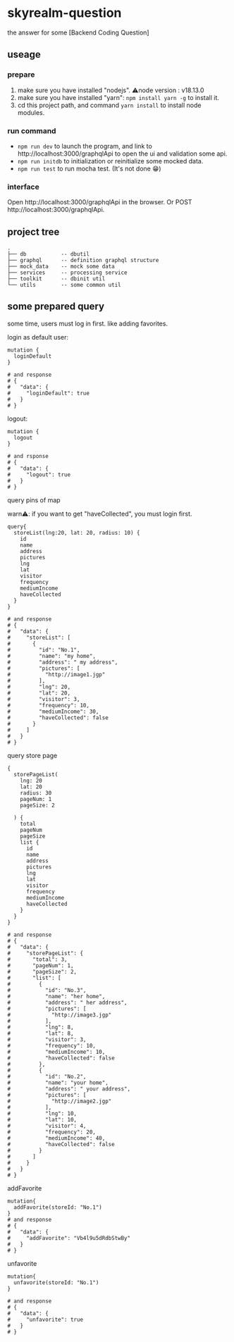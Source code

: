 # skyrealm-question

the answer for some [Backend Coding Question]

## useage

### prepare

1. make sure you have installed "nodejs". ⚠️node version : v18.13.0
2. make sure you have installed "yarn": `npm install yarn -g` to install it.
3. cd this project path, and command `yarn install` to install node modules.

### run command

* `npm run dev` to launch the program, and link to http://localhost:3000/graphqlApi to open the ui and validation some api.
* `npm run initdb` to initialization or reinitialize some mocked data.
* `npm run test` to run mocha test. (It's not done 😁)

### interface
  Open http://localhost:3000/graphqlApi in the browser.
  Or POST http://localhost:3000/graphqlApi.


## project tree

```
.
├── db           -- dbutil
├── graphql      -- definition graphql structure
├── mock_data    -- mock some data
├── services     -- processing service
├── toolkit      -- dbinit util
└── utils        -- some common util
```

## some prepared query

some time, users must log in first. like adding favorites.

login as default user:

```
mutation {
  loginDefault
}

# and response
# {
#   "data": {
#     "loginDefault": true
#   }
# }
```

logout:
```
mutation {
  logout
}

# and rsponse
# {
#   "data": {
#     "logout": true
#   }
# }
```

query pins of map

warn⚠️: if you want to get "haveCollected", you must login first.
```
query{
  storeList(lng:20, lat: 20, radius: 10) {
    id
    name
    address
    pictures
    lng
    lat
    visitor
    frequency
    mediumIncome
    haveCollected
  }
}

# and response
# {
#   "data": {
#     "storeList": [
#       {
#         "id": "No.1",
#         "name": "my home",
#         "address": " my address",
#         "pictures": [
#           "http://image1.jgp"
#         ],
#         "lng": 20,
#         "lat": 20,
#         "visitor": 3,
#         "frequency": 10,
#         "mediumIncome": 30,
#         "haveCollected": false
#       }
#     ]
#   }
# }
```

query store page

```
{
  storePageList(
    lng: 20
    lat: 20
    radius: 30
    pageNum: 1
    pageSize: 2
    
  ) {
    total
    pageNum
    pageSize
    list {
      id
      name
      address
      pictures
      lng
      lat
      visitor
      frequency
      mediumIncome
      haveCollected
    }
  }
}

# and response
# {
#   "data": {
#     "storePageList": {
#       "total": 3,
#       "pageNum": 1,
#       "pageSize": 2,
#       "list": [
#         {
#           "id": "No.3",
#           "name": "her home",
#           "address": " her address",
#           "pictures": [
#             "http://image3.jgp"
#           ],
#           "lng": 8,
#           "lat": 8,
#           "visitor": 3,
#           "frequency": 10,
#           "mediumIncome": 10,
#           "haveCollected": false
#         },
#         {
#           "id": "No.2",
#           "name": "your home",
#           "address": " your address",
#           "pictures": [
#             "http://image2.jgp"
#           ],
#           "lng": 10,
#           "lat": 10,
#           "visitor": 4,
#           "frequency": 20,
#           "mediumIncome": 40,
#           "haveCollected": false
#         }
#       ]
#     }
#   }
# }
```

addFavorite
```
mutation{
  addFavorite(storeId: "No.1")
}
# and response
# {
#   "data": {
#     "addFavorite": "Vb4l9u5dRdbStwBy"
#   }
# }
```

unfavorite
```
mutation{
  unfavorite(storeId: "No.1")
}

# and response
# {
#   "data": {
#     "unfavorite": true
#   }
# }
```